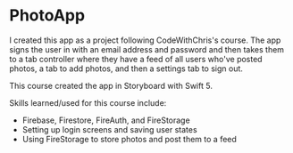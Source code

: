 # PhotoApp

I created this app as a project following CodeWithChris's course. The app signs the user in with an email
address and password and then takes them to a tab controller where they have a feed of all users who've posted 
photos, a tab to add photos, and then a settings tab to sign out.

This course created the app in Storyboard with Swift 5.

Skills learned/used for this course include:
* Firebase, Firestore, FireAuth, and FireStorage
* Setting up login screens and saving user states
* Using FireStorage to store photos and post them to a feed
